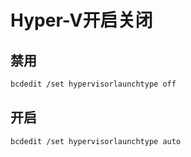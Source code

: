 ﻿# Hyper-V开启关闭


<!--more-->

## 禁用

```bash
bcdedit /set hypervisorlaunchtype off
```

## 开启
```bash
bcdedit /set hypervisorlaunchtype auto
```
